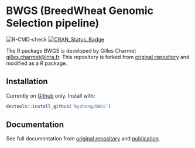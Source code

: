 # BWGS (BreedWheat Genomic Selection pipeline)

![R-CMD-check](https://github.com/byzheng/BWGS/workflows/R-CMD-check/badge.svg)
[![CRAN_Status_Badge](http://www.r-pkg.org/badges/version/BWGS)](https://cran.r-project.org/package=BWGS)

The R package BWGS is developed by Gilles Charmet <gilles.charmet@inra.fr>. This repository is forked from [original repository](https://forgemia.inra.fr/umr-gdec/bwgs) and modified as a R package.


## Installation

Currently on [Github](https://github.com/byzheng/BWGS) only. Install with:

```r
devtools::install_github('byzheng/BWGS')
```

## Documentation

See full documentation from [original repository](https://forgemia.inra.fr/umr-gdec/bwgs) and [publication](https://journals.plos.org/plosone/article?id=10.1371/journal.pone.0222733).
